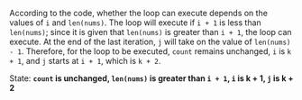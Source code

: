 According to the code, whether the loop can execute depends on the values of `i` and `len(nums)`. The loop will execute if `i + 1` is less than `len(nums)`; since it is given that `len(nums)` is greater than `i + 1`, the loop can execute. At the end of the last iteration, `j` will take on the value of `len(nums) - 1`. Therefore, for the loop to be executed, `count` remains unchanged, `i` is `k + 1`, and `j` starts at `i + 1`, which is `k + 2`. 

State: **`count` is unchanged, `len(nums)` is greater than `i + 1`, `i` is k + 1, `j` is k + 2**